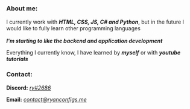 # 

<h3>About me:</h3>

I currently work with <b><i>HTML, CSS, JS, C# and Python</i></b>, but in the future I would like to fully learn other programming languages 


<b><i>I'm starting to like the backend and application development</i></b> <img src = "https://media2.giphy.com/media/QssGEmpkyEOhBCb7e1/giphy.gif?cid=ecf05e47a0n3gi1bfqntqmob8g9aid1oyj2wr3ds3mg700bl&rid=giphy.gif" width = 16px> 

Everything I currently know, I have learned by <b><i>myself</b></i> or with <b><i>youtube tutorials</i></b>


<h3>Contact:</h3>

<b>Discord:</b> <a href="https://discordapp.com/users/872898582481600592"><i>ry#2686</i></a>

<b>Email:</b> <i>contact@ryanconfigs.me</i>

# 

